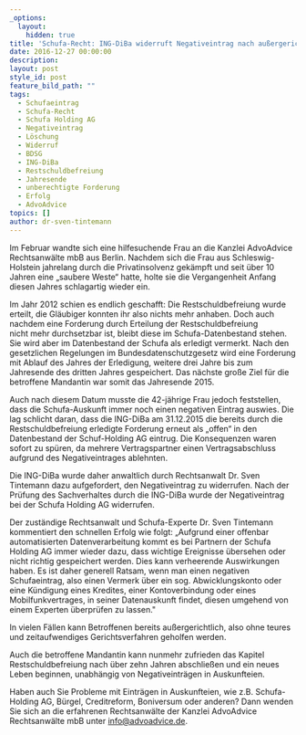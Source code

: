 ```yaml
---
_options:
  layout:
    hidden: true
title: 'Schufa-Recht: ING-DiBa widerruft Negativeintrag nach außergerichtlichem Schreiben'
date: 2016-12-27 00:00:00
description:
layout: post
style_id: post
feature_bild_path: ""
tags:
  - Schufaeintrag
  - Schufa-Recht
  - Schufa Holding AG
  - Negativeintrag
  - Löschung
  - Widerruf
  - BDSG
  - ING-DiBa
  - Restschuldbefreiung
  - Jahresende
  - unberechtigte Forderung
  - Erfolg
  - AdvoAdvice
topics: []
author: dr-sven-tintemann
---
```



Im Februar wandte sich eine hilfesuchende Frau an die Kanzlei AdvoAdvice Rechtsanwälte mbB aus Berlin. Nachdem sich die Frau aus Schleswig-Holstein jahrelang durch die Privatinsolvenz gekämpft und seit über 10 Jahren eine „saubere Weste“ hatte, holte sie die Vergangenheit Anfang diesen Jahres schlagartig wieder ein.

Im Jahr 2012 schien es endlich geschafft: Die Restschuldbefreiung wurde erteilt, die Gläubiger konnten ihr also nichts mehr anhaben. Doch auch nachdem eine Forderung durch Erteilung der Restschuldbefreiung nicht mehr durchsetzbar ist, bleibt diese im Schufa-Datenbestand stehen. Sie wird aber im Datenbestand der Schufa als erledigt vermerkt. Nach den gesetzlichen Regelungen im Bundesdatenschutzgesetz wird eine Forderung mit Ablauf des Jahres der Erledigung, weitere drei Jahre bis zum Jahresende des dritten Jahres gespeichert. Das nächste große Ziel für die betroffene Mandantin war somit das Jahresende 2015.

Auch nach diesem Datum musste die 42-jährige Frau jedoch feststellen, dass die Schufa-Auskunft immer noch einen negativen Eintrag auswies. Die lag schlicht daran, dass die ING-DiBa am 31.12.2015 die bereits durch die Restschuldbefreiung erledigte Forderung erneut als „offen“ in den Datenbestand der Schuf-Holding AG eintrug. Die Konsequenzen waren sofort zu spüren, da mehrere Vertragspartner einen Vertragsabschluss aufgrund des Negativeintrages ablehnten.

Die ING-DiBa wurde daher anwaltlich durch Rechtsanwalt Dr. Sven Tintemann dazu aufgefordert, den Negativeintrag zu widerrufen. Nach der Prüfung des Sachverhaltes durch die ING-DiBa wurde der Negativeintrag bei der Schufa Holding AG widerrufen.

Der zuständige Rechtsanwalt und Schufa-Experte Dr. Sven Tintemann kommentiert den schnellen Erfolg wie folgt: „Aufgrund einer offenbar automatisierten Datenverarbeitung kommt es bei Partnern der Schufa Holding AG immer wieder dazu, dass wichtige Ereignisse übersehen oder nicht richtig gespeichert werden. Dies kann verheerende Auswirkungen haben. Es ist daher generell Ratsam, wenn man einen negativen Schufaeintrag, also einen Vermerk über ein sog. Abwicklungskonto oder eine Kündigung eines Kredites, einer Kontoverbindung oder eines Mobilfunkvertrages, in seiner Datenauskunft findet, diesen umgehend von einem Experten überprüfen zu lassen."

In vielen Fällen kann Betroffenen bereits außergerichtlich, also ohne teures und zeitaufwendiges Gerichtsverfahren geholfen werden.

Auch die betroffene Mandantin kann nunmehr zufrieden das Kapitel Restschuldbefreiung nach über zehn Jahren abschließen und ein neues Leben beginnen, unabhängig von Negativeinträgen in Auskunfteien.

Haben auch Sie Probleme mit Einträgen in Auskunfteien, wie z.B. Schufa-Holding AG, Bürgel, Creditreform, Boniversum oder anderen? Dann wenden Sie sich an die erfahrenen Rechtsanwälte der Kanzlei AdvoAdvice Rechtsanwälte mbB unter [info@advoadvice.de](&#109;&#097;&#105;&#108;&#116;&#111;:&#105;&#110;&#102;&#111;&#064;&#097;&#100;&#118;&#111;&#097;&#100;&#118;&#105;&#099;&#101;&#046;&#100;&#101;).